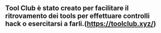 ## Tool Club è stato creato per facilitare il ritrovamento dei tools per effettuare controlli hack o esercitarsi a farli.(https://toolclub.xyz/)
